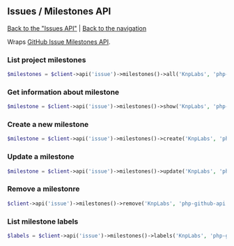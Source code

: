 ## Issues / Milestones API
[Back to the "Issues API"](../issues.md) | [Back to the navigation](../README.md)

Wraps [GitHub Issue Milestones API](http://developer.github.com/v3/issues/milestones/).

### List project milestones

```php
$milestones = $client->api('issue')->milestones()->all('KnpLabs', 'php-github-api');
```

### Get information about milestone

```php
$milestone = $client->api('issue')->milestones()->show('KnpLabs', 'php-github-api', 123);
```

### Create a new milestone

```php
$milestone = $client->api('issue')->milestones()->create('KnpLabs', 'php-github-api', array('title' => '3.0'));
```

### Update a milestone

```php
$milestone = $client->api('issue')->milestones()->update('KnpLabs', 'php-github-api', 123, array('title' => '3.0'));
```

### Remove a milestonre

```php
$client->api('issue')->milestones()->remove('KnpLabs', 'php-github-api', 123);
```

### List milestone labels

```php
$labels = $client->api('issue')->milestones()->labels('KnpLabs', 'php-github-api', 123);
```
